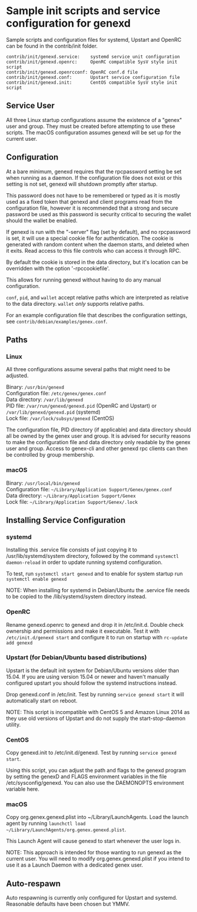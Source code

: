 Sample init scripts and service configuration for genexd
==========================================================

Sample scripts and configuration files for systemd, Upstart and OpenRC
can be found in the contrib/init folder.

    contrib/init/genexd.service:    systemd service unit configuration
    contrib/init/genexd.openrc:     OpenRC compatible SysV style init script
    contrib/init/genexd.openrcconf: OpenRC conf.d file
    contrib/init/genexd.conf:       Upstart service configuration file
    contrib/init/genexd.init:       CentOS compatible SysV style init script

Service User
---------------------------------

All three Linux startup configurations assume the existence of a "genex" user
and group.  They must be created before attempting to use these scripts.
The macOS configuration assumes genexd will be set up for the current user.

Configuration
---------------------------------

At a bare minimum, genexd requires that the rpcpassword setting be set
when running as a daemon.  If the configuration file does not exist or this
setting is not set, genexd will shutdown promptly after startup.

This password does not have to be remembered or typed as it is mostly used
as a fixed token that genexd and client programs read from the configuration
file, however it is recommended that a strong and secure password be used
as this password is security critical to securing the wallet should the
wallet be enabled.

If genexd is run with the "-server" flag (set by default), and no rpcpassword is set,
it will use a special cookie file for authentication. The cookie is generated with random
content when the daemon starts, and deleted when it exits. Read access to this file
controls who can access it through RPC.

By default the cookie is stored in the data directory, but it's location can be overridden
with the option '-rpccookiefile'.

This allows for running genexd without having to do any manual configuration.

`conf`, `pid`, and `wallet` accept relative paths which are interpreted as
relative to the data directory. `wallet` *only* supports relative paths.

For an example configuration file that describes the configuration settings,
see `contrib/debian/examples/genex.conf`.

Paths
---------------------------------

### Linux

All three configurations assume several paths that might need to be adjusted.

Binary:              `/usr/bin/genexd`  
Configuration file:  `/etc/genex/genex.conf`  
Data directory:      `/var/lib/genexd`  
PID file:            `/var/run/genexd/genexd.pid` (OpenRC and Upstart) or `/var/lib/genexd/genexd.pid` (systemd)  
Lock file:           `/var/lock/subsys/genexd` (CentOS)  

The configuration file, PID directory (if applicable) and data directory
should all be owned by the genex user and group.  It is advised for security
reasons to make the configuration file and data directory only readable by the
genex user and group.  Access to genex-cli and other genexd rpc clients
can then be controlled by group membership.

### macOS

Binary:              `/usr/local/bin/genexd`  
Configuration file:  `~/Library/Application Support/Genex/genex.conf`  
Data directory:      `~/Library/Application Support/Genex`  
Lock file:           `~/Library/Application Support/Genex/.lock`  

Installing Service Configuration
-----------------------------------

### systemd

Installing this .service file consists of just copying it to
/usr/lib/systemd/system directory, followed by the command
`systemctl daemon-reload` in order to update running systemd configuration.

To test, run `systemctl start genexd` and to enable for system startup run
`systemctl enable genexd`

NOTE: When installing for systemd in Debian/Ubuntu the .service file needs to be copied to the /lib/systemd/system directory instead.

### OpenRC

Rename genexd.openrc to genexd and drop it in /etc/init.d.  Double
check ownership and permissions and make it executable.  Test it with
`/etc/init.d/genexd start` and configure it to run on startup with
`rc-update add genexd`

### Upstart (for Debian/Ubuntu based distributions)

Upstart is the default init system for Debian/Ubuntu versions older than 15.04. If you are using version 15.04 or newer and haven't manually configured upstart you should follow the systemd instructions instead.

Drop genexd.conf in /etc/init.  Test by running `service genexd start`
it will automatically start on reboot.

NOTE: This script is incompatible with CentOS 5 and Amazon Linux 2014 as they
use old versions of Upstart and do not supply the start-stop-daemon utility.

### CentOS

Copy genexd.init to /etc/init.d/genexd. Test by running `service genexd start`.

Using this script, you can adjust the path and flags to the genexd program by
setting the genexD and FLAGS environment variables in the file
/etc/sysconfig/genexd. You can also use the DAEMONOPTS environment variable here.

### macOS

Copy org.genex.genexd.plist into ~/Library/LaunchAgents. Load the launch agent by
running `launchctl load ~/Library/LaunchAgents/org.genex.genexd.plist`.

This Launch Agent will cause genexd to start whenever the user logs in.

NOTE: This approach is intended for those wanting to run genexd as the current user.
You will need to modify org.genex.genexd.plist if you intend to use it as a
Launch Daemon with a dedicated genex user.

Auto-respawn
-----------------------------------

Auto respawning is currently only configured for Upstart and systemd.
Reasonable defaults have been chosen but YMMV.
